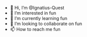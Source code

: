 - 👋 Hi, I’m @Ignatius-Quest
- 👀 I’m interested in fun
- 🌱 I’m currently learning fun
- 💞️ I’m looking to collaborate on fun
- 📫 How to reach me fun

<!---
Ignatius-Quest/Ignatius-Quest is a ✨ special ✨ repository because its `README.md` (this file) appears on your GitHub profile.
You can click the Preview link to take a look at your changes.
--->
